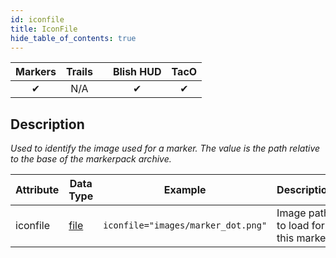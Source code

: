 ```yaml
---
id: iconfile
title: IconFile
hide_table_of_contents: true
---
```


| Markers | Trails | | Blish HUD | TacO |
|-|-|-|-|-|
| <center>✔</center> | <center>N/A</center> | | <center>✔</center> | <center>✔</center> |

## Description

*Used to identify the image used for a marker.  The value is the path relative to the base of the markerpack archive.*

| Attribute | Data Type | Example | Description |
|-|-|-|-|
| iconfile | [file](../datatypes/file) | `iconfile="images/marker_dot.png"` | Image path to load for this marker. |